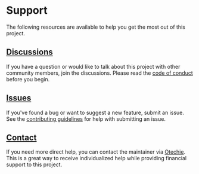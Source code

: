 # Support

The following resources are available to help you get the most out of this
project.

## [Discussions][]

If you have a question or would like to talk about this project with other
community members, join the discussions. Please read the [code of conduct][]
before you begin.

## [Issues][]

If you've found a bug or want to suggest a new feature, submit an issue. See the
[contributing guidelines][] for help with submitting an issue.

## [Contact][]

If you need more direct help, you can contact the maintainer via [Otechie][].
This is a great way to receive individualized help while providing financial
support to this project.

[code of conduct]: CODE_OF_CONDUCT.md
[contact]: https://otechie.com/mgsisk
[contributing guidelines]: CONTRIBUTING.md
[discussions]: https://github.com/mgsisk/eslint-config/discussions
[issues]: https://github.com/mgsisk/eslint-config/issues
[otechie]: https://otechie.com
